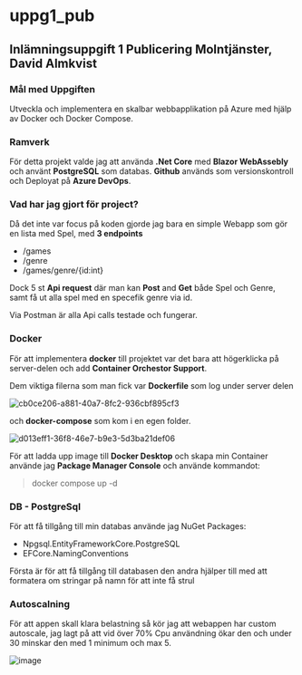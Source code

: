 # uppg1_pub
## Inlämningsuppgift 1 Publicering Molntjänster, David Almkvist

### Mål med Uppgiften
Utveckla och implementera en skalbar webbapplikation på Azure med
hjälp av Docker och Docker Compose. 

### Ramverk
För detta projekt valde jag att använda **.Net Core** med **Blazor WebAssebly** och använt **PostgreSQL** som databas.
**Github** används som versionskontroll och Deployat på **Azure DevOps**.

### Vad har jag gjort för project?

Då det inte var focus på koden gjorde jag bara en simple Webapp som gör en lista med Spel, med **3 endpoints**
- /games
- /genre
- /games/genre/{id:int}

Dock 5 st **Api request** där man kan **Post** and **Get** både Spel och Genre, samt få ut alla spel med en specefik genre via id.

Via Postman är alla Api calls testade och fungerar. 

### Docker
För att implementera **docker** till projektet var det bara att högerklicka på server-delen och add **Container Orchestor Support**.

Dem viktiga filerna som man fick var **Dockerfile** som log under server delen 

![cb0ce206-a881-40a7-8fc2-936cbf895cf3](https://github.com/Zayon84/uppg1_pub/assets/12381993/aefd38df-d6dc-46a4-af4c-4cc45b05ffd0)

och **docker-compose** som kom i en egen folder.

![d013eff1-36f8-46e7-b9e3-5d3ba21def06](https://github.com/Zayon84/uppg1_pub/assets/12381993/f245303b-7c80-4e62-b9d1-5b2f8e633464)

För att ladda upp image till **Docker Desktop** och skapa min Container använde jag **Package Manager Console** och använde kommandot:

>docker compose up -d

### DB - PostgreSql
För att få tillgång till min databas använde jag NuGet Packages:
- Npgsql.EntityFrameworkCore.PostgreSQL
- EFCore.NamingConventions

Första är för att få tillgång till databasen den andra hjälper till med att formatera om stringar på namn för att inte få strul

### Autoscalning
För att appen skall klara belastning så kör jag att webappen har custom autoscale, jag lagt på att vid över 70% Cpu användning ökar den och under 30 minskar den med 1 minimum och max 5.  

![image](https://github.com/Zayon84/uppg1_pub/assets/12381993/d62bdcdf-664b-4694-9ef4-c30e0023f415)







